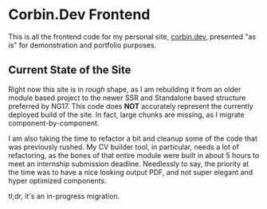 # Corbin.Dev Frontend
This is all the frontend code for my personal site, [corbin.dev](https://corbin.dev/), presented "as is" for demonstration and portfolio purposes.

## Current State of the Site
Right now this site is in _rough_ shape, as I am rebuilding it from an older module based project to the newer SSR and Standalone based structure preferred by NG17. This code does __NOT__ accurately represent the currently deployed build of the site. In fact, large chunks are missing, as I migrate component-by-component.

I am also taking the time to refactor a bit and cleanup some of the code that was previously rushed. My CV builder tool, in particular, needs a lot of refactoring, as the bones of that entire module were built in about 5 hours to meet an internship submission deadline. Needlessly to say, the priority at the time was to have a nice looking output PDF, and not super elegant and hyper optimized components.

tl;dr, it's an in-progress migration.
